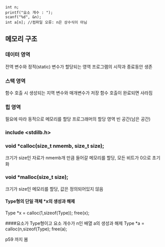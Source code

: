 ```
int n;
printf("요소 개수 : ");
scanf("%d", &n);
int a[n]; //컴파일 오류: n은 상수식이 아님
```

## 메모리 구조
### 데이터 영역
전역 변수와 정적(static) 변수가 할당되는 영역
프로그램의 시작과 종료동안 생존

### 스택 영역
함수 호출 시 생성되는 지역 변수와 매개변수가 저장
함수 호출이 완료되면 사라짐

### 힙 영역
필요에 따라 동적으로 메모리를 할당
프로그래머의 할당 영역
빈 공간(남은 공간)

### include <stdilb.h>
### void *calloc(size_t nmemb, size_t size);
크기가 size인 자료가 nmemb개 만큼 들어갈 메모리를 할당, 모든 비트가 0으로 초기화

### void *malloc(size_t size);
크기가 size인 메모리를 할당, 값은 정의되어있지 않음

#### Type형의 단일 객체 *x의 생성과 해제
Type *x = calloc(1,sizeof(Type));
free(x);

####요소가 Type형이고 요소 개수가 n인 배열 a의 생성과 해제
Type *a = calloc(n,sizeof(Type);
free(a);

p59 까지 봄
